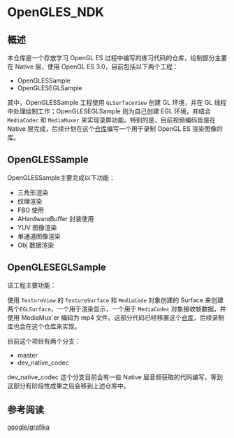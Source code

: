 # OpenGLES_NDK

## 概述

本仓库是一个存放学习 OpenGL ES 过程中编写的练习代码的仓库，绘制部分主要在 Native 层，使用 OpenGL ES 3.0，目前包括以下两个工程：

* OpenGLESSample
* OpenGLESEGLSample

其中，OpenGLESSample 工程使用 `GLSurfaceView` 创建 GL 环境，并在 GL 线程中处理绘制工作；OpenGLESEGLSample 则为自己创建 EGL 环境，并结合 `MediaCodec` 和 `MediaMuxer` 来实现录屏功能。特别的是，目前视频编码皆是在 Native 层完成，后续计划在这个[仓库](https://github.com/cgwang1580/GLMediaRecorder)编写一个用于录制 OpenGL ES 渲染图像的库。

## OpenGLESSample

OpenGLESSample主要完成以下功能：

* 三角形渲染
* 纹理渲染
* FBO 使用
* AHardwareBuffer 封装使用
* YUV 图像渲染
* 单通道图像渲染
* Obj 数据渲染

## OpenGLESEGLSample

该工程主要功能：

使用 `TextureView` 的 `TextureSurface` 和 `MediaCode` 对象创建的 Surface 来创建两个`EGLSurface`，一个用于渲染显示，一个用于 `MediaCodec` 对象接收帧数据，并使用 MediaMux`er 编码为 mp4 文件。这部分代码已经移置这个[仓库](https://github.com/cgwang1580/GLMediaRecorder)，后续录制库也会在这个仓库来实现。

目前这个项目有两个分支：

* master
* dev_native_codec

dev_native_codec 这个分支目前会有一些 Native 层音频获取的代码编写，等到这部分有阶段性成果之后会移到上述仓库中。

## 参考阅读

[google/grafika](https://github.com/google/grafika)